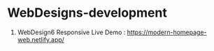 # WebDesigns-development

1. WebDesign6 Responsive Live Demo : https://modern-homepage-web.netlify.app/
